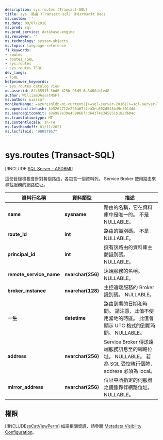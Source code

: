 ```yaml
---
description: sys.routes (Transact-SQL)
title: sys. 路由 (Transact-sql) |Microsoft Docs
ms.custom: ''
ms.date: 09/07/2018
ms.prod: sql
ms.prod_service: database-engine
ms.reviewer: ''
ms.technology: system-objects
ms.topic: language-reference
f1_keywords:
- routes
- routes_TSQL
- sys.routes
- sys.routes_TSQL
dev_langs:
- TSQL
helpviewer_keywords:
- sys.routes catalog view
ms.assetid: 8fc65915-8bd6-425b-95d9-6a8468cb1e48
author: WilliamDAssafMSFT
ms.author: wiassaf
monikerRange: =azuresqldb-mi-current||>=sql-server-2016||>=sql-server-linux-2017
ms.openlocfilehash: 3b5264712e226a67f4ea3ec602d546bd9ef014dd
ms.sourcegitcommit: a9e982e30e458866fcd64374e3458516182d604c
ms.translationtype: MT
ms.contentlocale: zh-TW
ms.lasthandoff: 01/11/2021
ms.locfileid: "98097967"
---
```

# <a name="sysroutes-transact-sql"></a>sys.routes (Transact-SQL)
[!INCLUDE [SQL Server - ASDBMI](../../includes/applies-to-version/sql-asdbmi.md)]

  這份目錄檢視會針對每個路由，各包含一個資料列。 Service Broker 使用路由來尋找服務的網路位址。   

|資料行名稱|資料類型|描述|  
|-----------------|---------------|-----------------|  
|**name**|**sysname**|路由的名稱，它在資料庫中是唯一的。 不是 NULLABLE。|  
|**route_id**|**int**|路由的識別碼。 不是 NULLABLE。|  
|**principal_id**|**int**|擁有該路由的資料庫主體識別碼。 NULLABLE。|  
|**remote_service_name**|**nvarchar(256)**|遠端服務的名稱。 NULLABLE。|  
|**broker_instance**|**nvarchar(128)**|主控遠端服務的 Broker 識別碼。 NULLABLE。|  
|**一生**|**datetime**|路由到期的日期和時間。 請注意，此值不使用當地的時區。 此值會顯示 UTC 格式的到期時間。 NULLABLE。|  
|**address**|**nvarchar(256)**|Service Broker 傳送遠端服務訊息至的網路位址。 NULLABLE。 若為 SQL 受控執行個體，address 必須為 local。|  
|**mirror_address**|**nvarchar(256)**|位址中所指定的伺服器之鏡像夥伴網路位址。 NULLABLE。|  
  
## <a name="permissions"></a>權限  
 [!INCLUDE[ssCatViewPerm](../../includes/sscatviewperm-md.md)] 如需相關資訊，請參閱 [Metadata Visibility Configuration](../../relational-databases/security/metadata-visibility-configuration.md)。  
  
  
